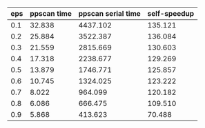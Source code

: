 eps | ppscan time | ppscan serial time | self-speedup 
--- | --- | --- | ---
0.1 | 32.838 | 4437.102 | 135.121
0.2 | 25.884 | 3522.387 | 136.084
0.3 | 21.559 | 2815.669 | 130.603
0.4 | 17.318 | 2238.677 | 129.269
0.5 | 13.879 | 1746.771 | 125.857
0.6 | 10.745 | 1324.025 | 123.222
0.7 | 8.022 | 964.099 | 120.182
0.8 | 6.086 | 666.475 | 109.510
0.9 | 5.868 | 413.623 | 70.488

